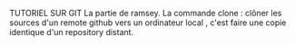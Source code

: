 
TUTORIEL SUR GIT
La partie de ramsey.
La commande clone :
clôner les sources d'un remote github vers un ordinateur local , c'est faire une copie identique d'un repository distant.

